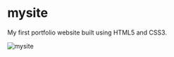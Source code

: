 # mysite  
  
  My first portfolio website built using HTML5 and CSS3.  
  
![mysite](https://user-images.githubusercontent.com/76421464/119000452-c07d1800-b9a8-11eb-800e-ffd199ff1bd2.gif)
